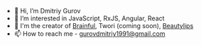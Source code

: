 - 👋 Hi, I’m Dmitriy Gurov
- 👀 I’m interested in JavaScript, RxJS, Angular, React
- 💞️ I'm the creator of [Brainful](https://brainfuljs.dev), Twori (coming soon), [Beautylips](https://github.com/BeautyLips)
- 📫 How to reach me - gurovdmitriy1991@gmail.com

<!---
GurovDmitriy/GurovDmitriy is a ✨ special ✨ repository because its `README.md` (this file) appears on your GitHub profile.
You can click the Preview link to take a look at your changes.
--->
